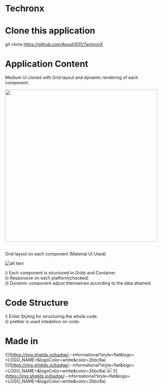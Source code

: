 # Techronx  

# Clone this application 
git clone https://github.com/Ayush1011/TechronX   

# Application Content

Medium Ui cloned with Grid layout and dynamic rendering of each component.  


<img src="https://firebasestorage.googleapis.com/v0/b/virtusa-58806.appspot.com/o/screenshot-localhost_3000-2020.12.12-18_19_12.png?alt=media&token=1d100c62-e854-4a4a-a534-ef225d39b675"  height="500"  >

<br>
<br>


Grid layout on each component (Material UI Used)  



![alt text](https://firebasestorage.googleapis.com/v0/b/virtusa-58806.appspot.com/o/screenshot-material-ui.com-2020.12.12-18_26_02.png?alt=media&token=5715643e-07bb-4ffe-ae16-8a2d40bd7ec2)


i) Each component is structured in Grids and Container.  
ii) Responsive on each platform(checked)  
ii) Dynamic component adjust themselves according to the data attained.   
   
      
      
        
       
# Code Structure

i) Enlist Styling for structuring the whole code.  
ii) prettier is used intedetion on code.  


# Made in 
![](https://img.shields.io/badge/<Framework>-<React Js>-informational?style=flat&logo=<LOGO_NAME>&logoColor=white&color=2bbc8a)   
![](https://img.shields.io/badge/<Database>-<Mongo DB>-informational?style=flat&logo=<LOGO_NAME>&logoColor=white&color=2bbc8a)
![](https://img.shields.io/badge/<Storage>-<Firebase>-informational?style=flat&logo=<LOGO_NAME>&logoColor=white&color=2bbc8a)
![](https://img.shields.io/badge/<Backend written in>-<Express js>-informational?style=flat&logo=<LOGO_NAME>&logoColor=white&color=2bbc8a)



